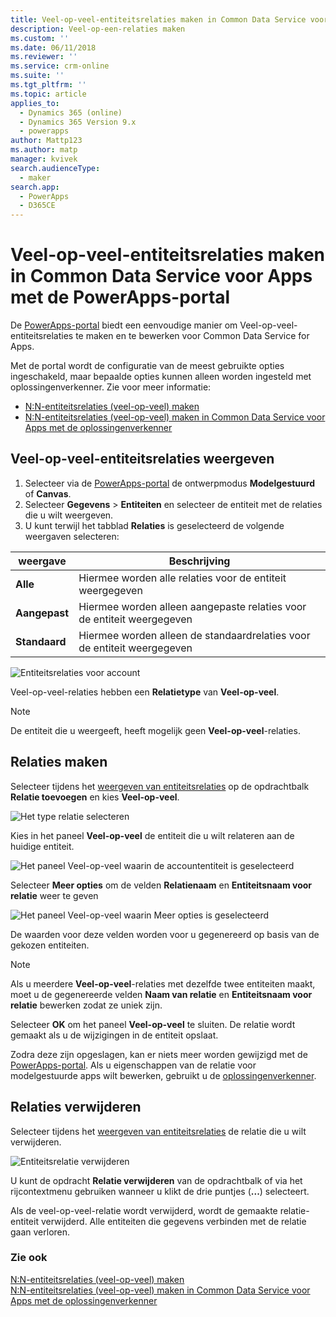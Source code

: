 ```yaml
---
title: Veel-op-veel-entiteitsrelaties maken in Common Data Service voor Apps met de PowerApps-portal | MicrosoftDocs
description: Veel-op-een-relaties maken
ms.custom: ''
ms.date: 06/11/2018
ms.reviewer: ''
ms.service: crm-online
ms.suite: ''
ms.tgt_pltfrm: ''
ms.topic: article
applies_to:
  - Dynamics 365 (online)
  - Dynamics 365 Version 9.x
  - powerapps
author: Mattp123
ms.author: matp
manager: kvivek
search.audienceType:
  - maker
search.app:
  - PowerApps
  - D365CE
---
```


# <a name="create-many-to-many-entity-relationships-in-common-data-service-for-apps-using-powerapps-portal"></a>Veel-op-veel-entiteitsrelaties maken in Common Data Service voor Apps met de PowerApps-portal

De [PowerApps-portal](https://web.powerapps.com/?utm_source=padocs&utm_medium=linkinadoc&utm_campaign=referralsfromdoc) biedt een eenvoudige manier om Veel-op-veel-entiteitsrelaties te maken en te bewerken voor Common Data Service for Apps.

Met de portal wordt de configuratie van de meest gebruikte opties ingeschakeld, maar bepaalde opties kunnen alleen worden ingesteld met oplossingenverkenner. Zie voor meer informatie: 
- [N:N-entiteitsrelaties (veel-op-veel) maken](create-edit-nn-relationships.md)
- [N:N-entiteitsrelaties (veel-op-veel) maken in Common Data Service voor Apps met de oplossingenverkenner](create-edit-nn-relationships-solution-explorer.md)

## <a name="view-many-to-many-entity-relationships"></a>Veel-op-veel-entiteitsrelaties weergeven

1. Selecteer via de [PowerApps-portal](https://web.powerapps.com/?utm_source=padocs&utm_medium=linkinadoc&utm_campaign=referralsfromdoc) de ontwerpmodus **Modelgestuurd** of **Canvas**.
2. Selecteer **Gegevens** > **Entiteiten** en selecteer de entiteit met de relaties die u wilt weergeven.
3. U kunt terwijl het tabblad **Relaties** is geselecteerd de volgende weergaven selecteren: 

 |weergave|Beschrijving|
 |--|--|
 |**Alle**| Hiermee worden alle relaties voor de entiteit weergegeven|
 |**Aangepast**|Hiermee worden alleen aangepaste relaties voor de entiteit weergegeven|
 |**Standaard**|Hiermee worden alleen de standaardrelaties voor de entiteit weergegeven|
<!-- TODO: What is the actual difference between All and Default? -->

![Entiteitsrelaties voor account](media/view-account-relationships-portal.png)

Veel-op-veel-relaties hebben een **Relatietype** van **Veel-op-veel**.

> [!NOTE]
> De entiteit die u weergeeft, heeft mogelijk geen **Veel-op-veel**-relaties.

## <a name="create-relationships"></a>Relaties maken

Selecteer tijdens het [weergeven van entiteitsrelaties](#view-many-to-many-entity-relationships) op de opdrachtbalk **Relatie toevoegen** en kies **Veel-op-veel**.

![Het type relatie selecteren](media/add-relationship-menu-portal.png)

Kies in het paneel **Veel-op-veel** de entiteit die u wilt relateren aan de huidige entiteit.

![Het paneel Veel-op-veel waarin de accountentiteit is geselecteerd](media/many-to-many-panel-1.png)

Selecteer **Meer opties** om de velden **Relatienaam** en **Entiteitsnaam voor relatie** weer te geven

![Het paneel Veel-op-veel waarin Meer opties is geselecteerd](media/many-to-many-panel-2.png)

De waarden voor deze velden worden voor u gegenereerd op basis van de gekozen entiteiten.

> [!NOTE]
> Als u meerdere **Veel-op-veel**-relaties met dezelfde twee entiteiten maakt, moet u de gegenereerde velden **Naam van relatie** en **Entiteitsnaam voor relatie** bewerken zodat ze uniek zijn.

Selecteer **OK** om het paneel **Veel-op-veel** te sluiten. De relatie wordt gemaakt als u de wijzigingen in de entiteit opslaat. 

Zodra deze zijn opgeslagen, kan er niets meer worden gewijzigd met de [PowerApps-portal](https://web.powerapps.com/?utm_source=padocs&utm_medium=linkinadoc&utm_campaign=referralsfromdoc). Als u eigenschappen van de relatie voor modelgestuurde apps wilt bewerken, gebruikt u de [oplossingenverkenner](create-edit-nn-relationships-solution-explorer.md).

## <a name="delete-relationships"></a>Relaties verwijderen

Selecteer tijdens het [weergeven van entiteitsrelaties](#view-many-to-many-entity-relationships) de relatie die u wilt verwijderen.

![Entiteitsrelatie verwijderen](media/delete-entity-relationship-portal.png)

U kunt de opdracht **Relatie verwijderen** van de opdrachtbalk of via het rijcontextmenu gebruiken wanneer u klikt de drie puntjes (**...**) selecteert.

Als de veel-op-veel-relatie wordt verwijderd, wordt de gemaakte relatie-entiteit verwijderd. Alle entiteiten die gegevens verbinden met de relatie gaan verloren.

### <a name="see-also"></a>Zie ook

[N:N-entiteitsrelaties (veel-op-veel) maken](create-edit-nn-relationships.md)<br />
[N:N-entiteitsrelaties (veel-op-veel) maken in Common Data Service voor Apps met de oplossingenverkenner](create-edit-nn-relationships-solution-explorer.md)
